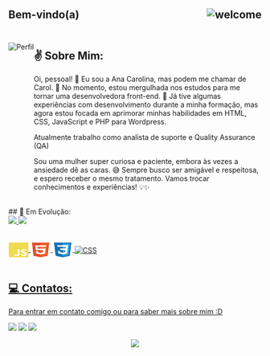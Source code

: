 ## <div> Bem-vindo(a) <img align="right" alt="welcome" height="50" src="https://user-images.githubusercontent.com/74038190/216654116-d0e8d227-7977-4edc-8d36-63461bda9503.gif"><br><br></div>


<img align="left" alt="Perfil" height="300" src="https://github.com/anacarolinaks/anacarolinaks/assets/15240129/4de8c95f-a0b7-41ce-9285-b66be55ec1ca">

## ✌️ Sobre Mim:

 <div>
  <p>Oi, pessoal! 👋 Eu sou a Ana Carolina, mas podem me chamar de Carol. 🌸 No momento, estou mergulhada nos estudos para me tornar uma desenvolvedora front-end. 🚀 Já tive  algumas experiências com desenvolvimento durante a minha formação, mas agora estou focada em aprimorar minhas habilidades em HTML, CSS, JavaScript e PHP para Wordpress.</p>

  <p>Atualmente trabalho como analista de suporte e Quality Assurance (QA)</p>

  <p>Sou uma mulher super curiosa e paciente, embora às vezes a ansiedade dê as caras. 😅 Sempre busco ser amigável e respeitosa, e espero receber o mesmo tratamento. Vamos trocar conhecimentos e experiências! 💡✨</p>
<br>
  </div>
## 🚀 Em Evolução:

 <div>
   <a href="https://github.com/anacarolinaks">
   <img height="180em" src="https://github-readme-stats.vercel.app/api?username=anacarolinaks&show_icons=true&theme=dracula&include_all_commits=true&count_private=true"/>
   <img height="180em" src="https://github-readme-stats.vercel.app/api/top-langs/?username=anacarolinaks&layout=compact&langs_count=6&theme=dracula"/>
 </div>
    <br>
<div style="display: inline_block"><br>
  <img align="center" alt="Js" height="30" width="40" src="https://raw.githubusercontent.com/devicons/devicon/master/icons/javascript/javascript-plain.svg">
  <img align="center" alt="HTML" height="30" width="40" src="https://raw.githubusercontent.com/devicons/devicon/master/icons/html5/html5-original.svg">
  <img align="center" alt="CSS" height="30" width="40" src="https://raw.githubusercontent.com/devicons/devicon/master/icons/css3/css3-original.svg">
  <img align="center" alt="CSS" height="30" width="40" src="https://cdn.jsdelivr.net/gh/devicons/devicon/icons/php/php-original.svg">
</div>
 
<br>

## 💻 Contatos:

<p>Para entrar em contato comigo ou para saber mais sobre mim :D</p>
 
<div> 
  <a href="https://instagram.com/carolkojima" target="_blank"><img src="https://img.shields.io/badge/-Instagram-%23E4405F?style=for-the-badge&logo=instagram&logoColor=white" target="_blank"></a>
  <a href = "mailto:anacarolinakss@gmail.com"><img src="https://img.shields.io/badge/-Gmail-%23333?style=for-the-badge&logo=gmail&logoColor=white" target="_blank"></a>
  <a href="https://www.linkedin.com/in/anacarolinaksm" target="_blank"><img src="https://img.shields.io/badge/-LinkedIn-%230077B5?style=for-the-badge&logo=linkedin&logoColor=white" target="_blank"></a>
</div>

<p align="center">
  <img aling="center" src="https://user-images.githubusercontent.com/74038190/212284115-f47cd8ff-2ffb-4b04-b5bf-4d1c14c0247f.gif">
</p>
